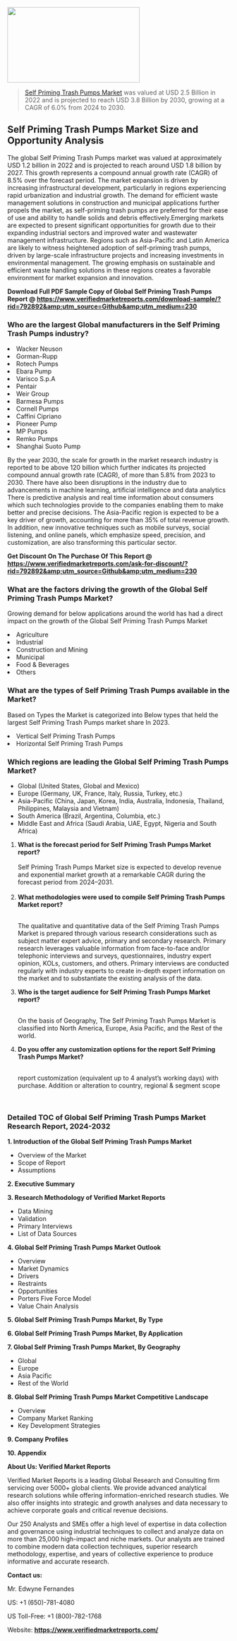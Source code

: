 <img src="https://ffe5etoiles.com/wp-content/uploads/2024/12/MST1-300x171.png" alt="" width="300" height="171" class="alignnone size-medium wp-image-20088" /><blockquote><p><p><a href="https://www.verifiedmarketreports.com/download-sample/?rid=792892&utm_source=Github&utm_medium=230" target="_blank">Self Priming Trash Pumps Market</a> was valued at USD 2.5 Billion in 2022 and is projected to reach USD 3.8 Billion by 2030, growing at a CAGR of 6.0% from 2024 to 2030.</p></blockquote><p><h2>Self Priming Trash Pumps Market Size and Opportunity Analysis</h2>The global Self Priming Trash Pumps market was valued at approximately USD 1.2 billion in 2022 and is projected to reach around USD 1.8 billion by 2027. This growth represents a compound annual growth rate (CAGR) of 8.5% over the forecast period. The market expansion is driven by increasing infrastructural development, particularly in regions experiencing rapid urbanization and industrial growth. The demand for efficient waste management solutions in construction and municipal applications further propels the market, as self-priming trash pumps are preferred for their ease of use and ability to handle solids and debris effectively.Emerging markets are expected to present significant opportunities for growth due to their expanding industrial sectors and improved water and wastewater management infrastructure. Regions such as Asia-Pacific and Latin America are likely to witness heightened adoption of self-priming trash pumps, driven by large-scale infrastructure projects and increasing investments in environmental management. The growing emphasis on sustainable and efficient waste handling solutions in these regions creates a favorable environment for market expansion and innovation.</p><p class=""><strong>Download Full PDF Sample Copy of Global Self Priming Trash Pumps Report @ <a href="https://www.verifiedmarketreports.com/download-sample/?rid=792892&amp;utm_source=Github&amp;utm_medium=230" target="_blank">https://www.verifiedmarketreports.com/download-sample/?rid=792892&amp;utm_source=Github&amp;utm_medium=230</a></strong></p><h3 id="" class="">Who are the largest Global manufacturers in the Self Priming Trash Pumps industry?</h3><p><li>Wacker Neuson</li><li> Gorman-Rupp</li><li> Rotech Pumps</li><li> Ebara Pump</li><li> Varisco S.p.A</li><li> Pentair</li><li> Weir Group</li><li> Barmesa Pumps</li><li> Cornell Pumps</li><li> Caffini Cipriano</li><li> Pioneer Pump</li><li> MP Pumps</li><li> Remko Pumps</li><li> Shanghai Suoto Pump</li></p><div class=""><div class="" dir="" data-message-author-role="" data-message-id="" data-message-model-slug=""><div class=""><div class=""><div class=""><div class="" dir="" data-message-author-role="" data-message-id="" data-message-model-slug=""><div class=""><div class=""><p>By the year 2030, the scale for growth in the market research industry is reported to be above 120 billion which further indicates its projected compound annual growth rate (CAGR), of more than 5.8% from 2023 to 2030. There have also been disruptions in the industry due to advancements in machine learning, artificial intelligence and data analytics There is predictive analysis and real time information about consumers which such technologies provide to the companies enabling them to make better and precise decisions. The Asia-Pacific region is expected to be a key driver of growth, accounting for more than 35% of total revenue growth. In addition, new innovative techniques such as mobile surveys, social listening, and online panels, which emphasize speed, precision, and customization, are also transforming this particular sector.</p><p><strong>Get Discount On The Purchase Of This Report @&nbsp; <a href="https://www.verifiedmarketreports.com/ask-for-discount/?rid=792892&amp;utm_source=Github&amp;utm_medium=230" target="_blank">https://www.verifiedmarketreports.com/ask-for-discount/?rid=792892&amp;utm_source=Github&amp;utm_medium=230</a></strong></p></div></div></div></div></div></div></div></div><h3 id="" class="">What are the factors driving the growth of the Global Self Priming Trash Pumps Market?</h3><p id="" class="">Growing demand for below applications around the world has had a direct impact on the growth of the Global Self Priming Trash Pumps Market</p><p id="" class=""><li>Agriculture</li><li> Industrial</li><li> Construction and Mining</li><li> Municipal</li><li> Food & Beverages</li><li> Others</li></p><h3 id="" class="">What are the types of Self Priming Trash Pumps available in the Market?</h3><p id="" class="">Based on Types the Market is categorized into Below types that held the largest Self Priming Trash Pumps market share In 2023.</p><p id="" class=""><li>Vertical Self Priming Trash Pumps</li><li> Horizontal Self Priming Trash Pumps</li></p><h3 id="" class="">Which regions are leading the Global Self Priming Trash Pumps Market?</h3><ul><li>Global (United States, Global and Mexico)</li><li>Europe (Germany, UK, France, Italy, Russia, Turkey, etc.)</li><li>Asia-Pacific (China, Japan, Korea, India, Australia, Indonesia, Thailand, Philippines, Malaysia and Vietnam)</li><li>South America (Brazil, Argentina, Columbia, etc.)</li><li>Middle East and Africa (Saudi Arabia, UAE, Egypt, Nigeria and South Africa)</li></ul><p><ol><li><strong>What is the forecast period for Self Priming Trash Pumps Market report?<br /></strong><br /><span data-sheets-root="1" data-sheets-value="{&quot;1&quot;:2,&quot;2&quot;:&quot;XXXX size is expected to develop revenue and exponential market growth at a remarkable CAGR during the forecast period from 2024&ndash;2030.&quot;}" data-sheets-userformat="{&quot;2&quot;:12674,&quot;4&quot;:{&quot;1&quot;:2,&quot;2&quot;:16776960},&quot;10&quot;:2,&quot;11&quot;:0,&quot;15&quot;:&quot;Arial&quot;,&quot;16&quot;:12}">Self Priming Trash Pumps Market size is expected to develop revenue and exponential market growth at a remarkable CAGR during the forecast period from 2024&ndash;2031.</span><br /><br /></li><li><strong>What methodologies were used to compile Self Priming Trash Pumps Market report?<br /><br /></strong><p>The qualitative and quantitative data of the&nbsp;Self Priming Trash Pumps Market is prepared through various research considerations such as subject matter expert advice, primary and secondary research. Primary research leverages valuable information from face-to-face and/or telephonic interviews and surveys, questionnaires, industry expert opinion, KOLs, customers, and others. Primary interviews are conducted regularly with industry experts to create in-depth expert information on the market and to substantiate the existing analysis of the data.&nbsp;</p></li><li><strong>Who is the target audience for Self Priming Trash Pumps Market report?<br /><br /></strong><p>On the basis of Geography, The&nbsp;Self Priming Trash Pumps Market is classified into North America, Europe, Asia Pacific, and the Rest of the world.</p></li><li><strong>Do you offer any customization options for the report Self Priming Trash Pumps Market?<br /><br /></strong><p>report customization (equivalent up to 4 analyst&rsquo;s working days) with purchase. Addition or alteration to country, regional &amp; segment scope</p><p>&nbsp;</p></li></ol></p><h3 id="" class="">Detailed TOC of Global Self Priming Trash Pumps Market Research Report, 2024-2032</h3><p id="" class=""><strong>1. Introduction of the Global Self Priming Trash Pumps Market</strong></p><ul><li>Overview of the Market</li><li>Scope of Report</li><li>Assumptions</li></ul><p id="" class=""><strong>2. Executive Summary</strong></p><p id="" class=""><strong>3. Research Methodology of&nbsp;Verified Market Reports</strong></p><ul><li>Data Mining</li><li>Validation</li><li>Primary Interviews</li><li>List of Data Sources</li></ul><p id="" class=""><strong>4. Global Self Priming Trash Pumps Market Outlook</strong></p><ul><li>Overview</li><li>Market Dynamics</li><li>Drivers</li><li>Restraints</li><li>Opportunities</li><li>Porters Five Force Model</li><li>Value Chain Analysis</li></ul><p id="" class=""><strong>5. Global Self Priming Trash Pumps Market, By&nbsp;Type</strong></p><p id="" class=""><strong>6. Global Self Priming Trash Pumps Market, By Application</strong></p><p id="" class=""><strong>7. Global Self Priming Trash Pumps Market, By Geography</strong></p><ul><li>Global</li><li>Europe</li><li>Asia Pacific</li><li>Rest of the World</li></ul><p id="" class=""><strong>8. Global Self Priming Trash Pumps Market Competitive Landscape</strong></p><ul><li>Overview</li><li>Company Market Ranking</li><li>Key Development Strategies</li></ul><p id="" class=""><strong>9. Company Profiles</strong></p><p id="" class=""><strong>10. Appendix</strong></p><p id="" class=""><strong>About Us: Verified Market Reports</strong></p><p id="" class="">Verified Market Reports is a leading Global Research and Consulting firm servicing over 5000+ global clients. We provide advanced analytical research solutions while offering information-enriched research studies. We also offer insights into strategic and growth analyses and data necessary to achieve corporate goals and critical revenue decisions.</p><p id="" class="">Our 250 Analysts and SMEs offer a high level of expertise in data collection and governance using industrial techniques to collect and analyze data on more than 25,000 high-impact and niche markets. Our analysts are trained to combine modern data collection techniques, superior research methodology, expertise, and years of collective experience to produce informative and accurate research.</p><p id="" class=""><strong>Contact us:</strong></p><p id="" class="">Mr. Edwyne Fernandes</p><p id="" class="">US: +1 (650)-781-4080</p><p id="" class="">US Toll-Free: +1 (800)-782-1768</p><p id="" class="">Website: <a target="" data-test-app-aware-link=""><strong>https://www.verifiedmarketreports.com/</strong></a></p>
